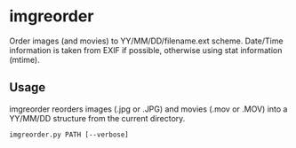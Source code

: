 # imgreorder

Order images (and movies) to YY/MM/DD/filename.ext scheme. Date/Time
information is taken from EXIF if possible, otherwise using stat
information (mtime).

## Usage
imgreorder reorders images (.jpg or .JPG) and movies (.mov or .MOV)
into a YY/MM/DD structure from the current directory.

`imgreorder.py PATH [--verbose]`
